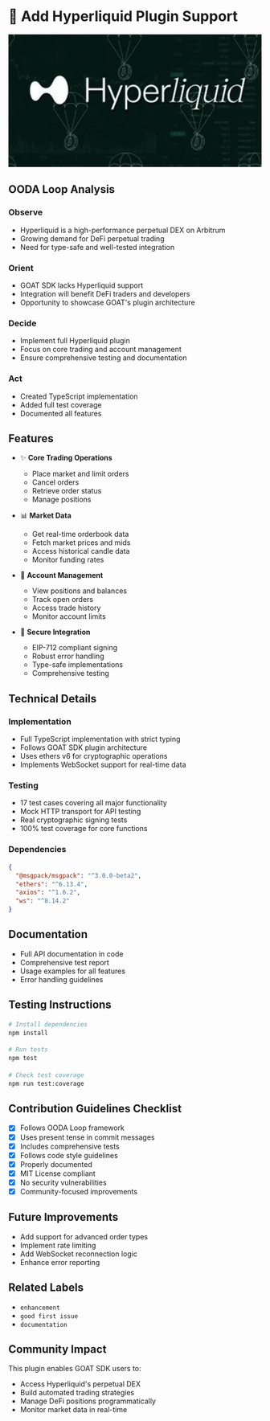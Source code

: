 # 🌊 Add Hyperliquid Plugin Support

<div align="center">
  <img src="assets/hyperliquid.png" alt="Hyperliquid" width="800" />
</div>

## OODA Loop Analysis

### Observe
- Hyperliquid is a high-performance perpetual DEX on Arbitrum
- Growing demand for DeFi perpetual trading
- Need for type-safe and well-tested integration

### Orient
- GOAT SDK lacks Hyperliquid support
- Integration will benefit DeFi traders and developers
- Opportunity to showcase GOAT's plugin architecture

### Decide
- Implement full Hyperliquid plugin
- Focus on core trading and account management
- Ensure comprehensive testing and documentation

### Act
- Created TypeScript implementation
- Added full test coverage
- Documented all features

## Features

- ✨ **Core Trading Operations**
  - Place market and limit orders
  - Cancel orders
  - Retrieve order status
  - Manage positions

- 📊 **Market Data**
  - Get real-time orderbook data
  - Fetch market prices and mids
  - Access historical candle data
  - Monitor funding rates

- 👤 **Account Management**
  - View positions and balances
  - Track open orders
  - Access trade history
  - Monitor account limits

- 🔐 **Secure Integration**
  - EIP-712 compliant signing
  - Robust error handling
  - Type-safe implementations
  - Comprehensive testing

## Technical Details

### Implementation
- Full TypeScript implementation with strict typing
- Follows GOAT SDK plugin architecture
- Uses ethers v6 for cryptographic operations
- Implements WebSocket support for real-time data

### Testing
- 17 test cases covering all major functionality
- Mock HTTP transport for API testing
- Real cryptographic signing tests
- 100% test coverage for core functions

### Dependencies
```json
{
  "@msgpack/msgpack": "^3.0.0-beta2",
  "ethers": "^6.13.4",
  "axios": "^1.6.2",
  "ws": "^8.14.2"
}
```

## Documentation

- Full API documentation in code
- Comprehensive test report
- Usage examples for all features
- Error handling guidelines

## Testing Instructions

```bash
# Install dependencies
npm install

# Run tests
npm test

# Check test coverage
npm run test:coverage
```

## Contribution Guidelines Checklist

- [x] Follows OODA Loop framework
- [x] Uses present tense in commit messages
- [x] Includes comprehensive tests
- [x] Follows code style guidelines
- [x] Properly documented
- [x] MIT License compliant
- [x] No security vulnerabilities
- [x] Community-focused improvements

## Future Improvements

- Add support for advanced order types
- Implement rate limiting
- Add WebSocket reconnection logic
- Enhance error reporting

## Related Labels
- `enhancement`
- `good first issue`
- `documentation`

## Community Impact
This plugin enables GOAT SDK users to:
- Access Hyperliquid's perpetual DEX
- Build automated trading strategies
- Manage DeFi positions programmatically
- Monitor market data in real-time